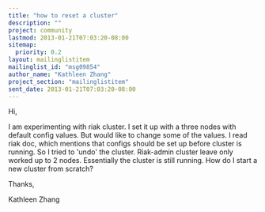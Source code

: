 ```yaml
---
title: "how to reset a cluster"
description: ""
project: community
lastmod: 2013-01-21T07:03:20-08:00
sitemap:
  priority: 0.2
layout: mailinglistitem
mailinglist_id: "msg09854"
author_name: "Kathleen Zhang"
project_section: "mailinglistitem"
sent_date: 2013-01-21T07:03:20-08:00
---
```



Hi,

I am experimenting with riak cluster. I set it up with a three nodes with 
default config values. But would like to change some of the values. I read riak 
doc, which mentions that configs should be set up before cluster is running. So 
I tried to 'undo' the cluster. Riak-admin cluster leave only worked up to 2 
nodes. Essentially the cluster is still running. How do I start a new cluster 
from scratch?

Thanks,

Kathleen Zhang
